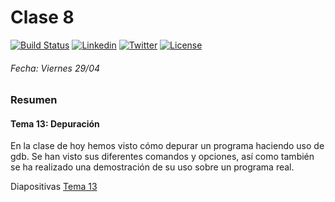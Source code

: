 # Clase 8
[![Build Status](https://travis-ci.org/carrodher/Modern-C-2ed.svg?branch=master)](https://travis-ci.org/carrodher/Modern-C-2ed)
[![Linkedin](https://img.shields.io/badge/LinkedIn-Carlos-blue.svg)](https://es.linkedin.com/in/carlosrodriguezhernandez)
[![Twitter](https://img.shields.io/badge/Twitter-carrodher-blue.svg)](https://twitter.com/carrodher)
[![License](https://img.shields.io/badge/License-BY/NC-yellow.svg)](https://github.com/carrodher/Modern-C-2ed/blob/master/LICENSE.md)

###### Fecha: Viernes 29/04
### Resumen
#### Tema 13: Depuración
En la clase de hoy hemos visto cómo depurar un programa haciendo uso de gdb. Se han visto sus diferentes comandos y opciones, así como también se ha realizado una demostración de su uso sobre un programa real.

Diapositivas [Tema 13](https://github.com/carrodher/Modern-C-2ed/blob/master/Documentos/T13.pdf)
